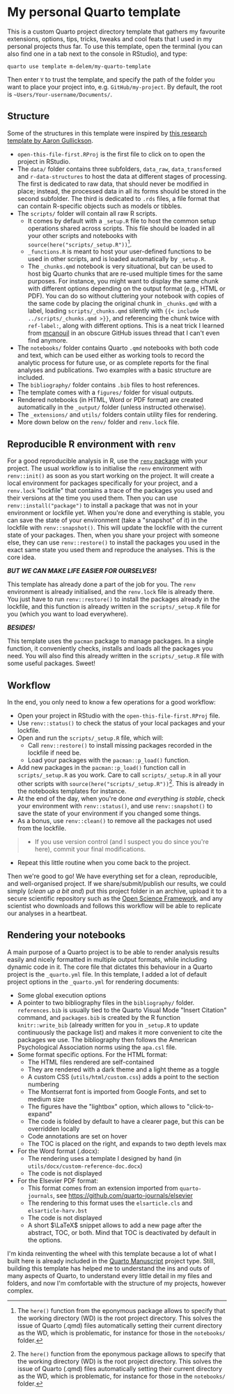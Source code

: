 # My personal Quarto template

This is a custom Quarto project directory template that gathers my favourite extensions, options, tips, tricks, tweaks and cool feats that I used in my personal projects thus far. To use this template, open the terminal (you can also find one in a tab next to the console in RStudio), and type:

```
quarto use template m-delem/my-quarto-template
```

Then enter `Y` to trust the template, and specify the path of the folder you want to place your project into, e.g. `GitHub/my-project`. By default, the root is `~Users/Your-username/Documents/`.

## Structure

Some of the structures in this template were inspired by [this research template by Aaron Gullickson](https://github.com/AaronGullickson/research-template). 
- `open-this-file-first.RProj` is the first file to click on to open the project in RStudio.
- The `data/` folder contains three subfolders, `data_raw`, `data_transformed` and `r-data-structures` to host the data at different stages of processing. The first is dedicated to raw data, that should never be modified in place; instead, the processed data in all its forms should be stored in the second subfolder. The third is dedicated to `.rds` files, a file format that can contain R-specific objects such as models or tibbles.
- The `scripts/` folder will contain all raw R scripts.
    - It comes by default with a `_setup.R` file to host the common setup operations shared across scripts. This file should be loaded in all your other scripts and notebooks with `source(here("scripts/_setup.R"))`[^1].
    - `_functions.R` is meant to host your user-defined functions to be used in other scripts, and is loaded automatically by `_setup.R`.
    - The `_chunks.qmd` notebook is very situational, but can be used to host big Quarto chunks that are re-used multiple times for the same purposes. For instance, you might want to display the same chunk with different options depending on the output format (e.g., HTML or PDF). You can do so without cluttering your notebook with copies of the same code by placing the original chunk in `_chunks.qmd` with a label, loading `scripts/_chunks.qmd` silently with `{{< include ../scripts/_chunks.qmd >}}`, and referencing the chunk twice with `ref-label:`, along with different options. This is a neat trick I learned from [mcanouil](https://github.com/mcanouil) in an obscure GitHub issues thread that I can't even find anymore.
- The `notebooks/` folder contains Quarto `.qmd` notebooks with both code and text, which can be used either as working tools to record the analytic process for future use, or as complete reports for the final analyses and publications. Two examples with a basic structure are included.
- The `bibliography/` folder contains `.bib` files to host references.
- The template comes with a `figures/` folder for visual outputs.
- Rendered notebooks (in HTML, Word or PDF format) are created automatically in the `_output/` folder (unless instructed otherwise).
- The `_extensions/` and `utils/` folders contain utility files for rendering.
- More down below on the `renv/` folder and `renv.lock` file.

## Reproducible R environment with `renv`

For a good reproducible analysis in R, use the [`renv` package](https://rstudio.github.io/renv/articles/renv.html) with your project. The usual workflow is to initialise the `renv` environment with `renv::init()` as soon as you start working on the project. It will create a local environment for packages specifically for your project, and a `renv.lock` "lockfile" that contains a trace of the packages you used and their versions at the time you used them. Then you can use `renv::install("package")` to install a package that was not in your environment or lockfile yet. When you're done and everything is stable, you can save the state of your environment (take a "snapshot" of it) in the lockfile with `renv::snapshot()`. This will update the lockfile with the current state of your packages. Then, when you share your project with someone else, they can use `renv::restore()` to install the packages you used in the exact same state you used them and reproduce the analyses. This is the core idea.

***BUT WE CAN MAKE LIFE EASIER FOR OURSELVES!***

This template has already done a part of the job for you. The `renv` environment is already initialised, and the `renv.lock` file is already there. You just have to run `renv::restore()` to install the packages already in the lockfile, and this function is already written in the `scripts/_setup.R` file for you (which you want to load everywhere).

***BESIDES!***

This template uses the `pacman` package to manage packages. In a single function, it conveniently checks, installs and loads all the packages you need. You will also find this already written in the `scripts/_setup.R` file with some useful packages. Sweet!

## Workflow

In the end, you only need to know a few operations for a good workflow:
- Open your project in RStudio with the `open-this-file-first.RProj` file.
- Use `renv::status()` to check the status of your local packages and your lockfile.
- Open and run the `scripts/_setup.R` file, which will:
     - Call `renv::restore()` to install missing packages recorded in the lockfile if need be.
    - Load your packages with the `pacman::p_load()` function.
 - Add new packages in the `pacman::p_load()` function call in `scripts/_setup.R` as you work. Care to call `scripts/_setup.R` in all your other scripts with `source(here("scripts/_setup.R"))`[^1]. This is already in the notebooks templates for instance.
 - At the end of the day, when you're done *and everything is stable*, check your environment with `renv::status()`, and use `renv::snapshot()` to save the state of your environment if you changed some things.
 - As a bonus, use `renv::clean()` to remove all the packages not used from the lockfile.
> - If you use version control (and I suspect you do since you're here), commit your final modifications. 
 - Repeat this little routine when you come back to the project.
   
 Then we're good to go! We have everything set for a clean, reproducible, and well-organised project. If we share/submit/publish our results, we could simply (*clean up a bit and*) put this project folder in an archive, upload it to a secure scientific repository such as the [Open Science Framework](https://osf.io/), and any scientist who downloads and follows this workflow will be able to replicate our analyses in a heartbeat.

[^1]: The `here()` function from the eponymous package allows to specify that the working directory (WD) is the root project directory. This solves the issue of Quarto (.qmd) files automatically setting their current directory as the WD, which is problematic, for instance for those in the `notebooks/` folder.

## Rendering your notebooks

A main purpose of a Quarto project is to be able to render analysis results easily and nicely formatted in multiple output formats, while including dynamic code in it. The core file that dictates this behaviour in a Quarto project is the `_quarto.yml` file. In this template, I added a lot of default project options in the `_quarto.yml` for rendering documents:

- Some global execution options
- A pointer to two bibliography files in the `bibliography/` folder. `references.bib` is usually tied to the Quarto Visual Mode "Insert Citation" command, and `packages.bib` is created by the R function `knitr::write_bib` (already written for you in `_setup.R` to update continuously the package list) and makes it more convenient to cite the packages we use. The bibliography then follows the American Psychological Association norms using the `apa.csl` file.
- Some format specific options. For the HTML format: 
    - The HTML files rendered are self-contained
    - They are rendered with a dark theme and a light theme as a toggle
    - A custom CSS (`utils/html/custom.css`) adds a point to the section numbering
    - The Montserrat font is imported from Google Fonts, and set to medium size
    - The figures have the "lightbox" option, which allows to "click-to-expand"
    - The code is folded by default to have a clearer page, but this can be overridden locally
    - Code annotations are set on hover
    - The TOC is placed on the right, and expands to two depth levels max
- For the Word format (.docx):
    - The rendering uses a template I designed by hand (in `utils/docx/custom-reference-doc.docx`)
    - The code is not displayed
- For the Elsevier PDF format:
    - This format comes from an extension imported from `quarto-journals`, see <https://github.com/quarto-journals/elsevier>
    - The rendering to this format uses the `elsarticle.cls` and `elsarticle-harv.bst`
    - The code is not displayed
    - A short $\LaTeX$ snippet allows to add a new page after the abstract, TOC, or both. Mind that TOC is deactivated by default in the options.
      
I'm kinda reinventing the wheel with this template because a lot of what I built here is already included in the [Quarto Manuscript](https://quarto.org/docs/manuscripts/) project type. Still, building this template has helped me to understand the ins and outs of many aspects of Quarto, to understand every little detail in my files and folders, and now I'm comfortable with the structure of my projects, however complex.
